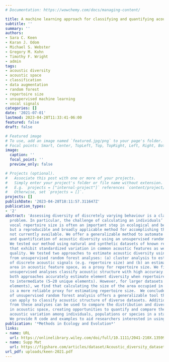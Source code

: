 ```yaml
---
# Documentation: https://wowchemy.com/docs/managing-content/

title: A machine learning approach for classifying and quantifying acoustic diversity
subtitle: ''
summary: ''
authors:
- Sara C. Keen
- Karan J. Odom
- Michael S. Webster
- Gregory M. Kohn
- Timothy F. Wright
- admin
tags:
- acoustic diversity
- acoustic space
- classification
- data augmentation
- random forest
- repertoire size
- unsupervised machine learning
- vocal signals
categories: []
date: '2021-07-01'
lastmod: 2023-04-28T11:33:41-06:00
featured: false
draft: false

# Featured image
# To use, add an image named `featured.jpg/png` to your page's folder.
# Focal points: Smart, Center, TopLeft, Top, TopRight, Left, Right, BottomLeft, Bottom, BottomRight.
image:
  caption: ''
  focal_point: ''
  preview_only: false

# Projects (optional).
#   Associate this post with one or more of your projects.
#   Simply enter your project's folder or file name without extension.
#   E.g. `projects = ["internal-project"]` references `content/project/deep-learning/index.md`.
#   Otherwise, set `projects = []`.
projects: []
publishDate: '2023-04-28T18:11:57.311647Z'
publication_types:
- '2'
abstract: 'Assessing diversity of discretely varying behaviour is a classical ethological
  problem. In particular, the challenge of calculating an individuals’ or species’
  vocal repertoire size is often an important step in ecological and behavioural studies,
  but a reproducible and broadly applicable method for accomplishing this task is
  not currently available. We offer a generalizable method to automate the calculation
  and quantification of acoustic diversity using an unsupervised random forest framework.
  We tested our method using natural and synthetic datasets of known repertoire sizes
  that exhibit standardized variation in common acoustic features as well as in recording
  quality. We tested two approaches to estimate acoustic diversity using the output
  from unsupervised random forest analyses: (a) cluster analysis to estimate the number
  of discrete acoustic signals (e.g. repertoire size) and (b) an estimation of acoustic
  area in acoustic feature space, as a proxy for repertoire size. We find that our
  unsupervised analyses classify acoustic structure with high accuracy. Specifically,
  both approaches accurately estimate element diversity when repertoire size is small
  to intermediate (5–20 unique elements). However, for larger datasets (20–100 unique
  elements), we find that calculating the size of the area occupied in acoustic space
  is a more reliable proxy for estimating repertoire size.  We conclude that our implementation
  of unsupervised random forest analysis offers a generalizable tool that researchers
  can apply to classify acoustic structure of diverse datasets. Additionally, output
  from these analyses can be used to compare the distribution and diversity of signals
  in acoustic space, creating opportunities to quantify and compare the amount of
  acoustic variation among individuals, populations or species in a standardized way.
  We provide R code and examples to aid researchers interested in using these techniques.'
publication: '*Methods in Ecology and Evolution*'
links:
- name: URL
  url: https://onlinelibrary.wiley.com/doi/full/10.1111/2041-210X.13599
- name: Supp Mat
  url: https://figshare.com/articles/dataset/Acoustic_diversity_dataset/13661315
url_pdf: uploads/keen-2021.pdf
---
```

